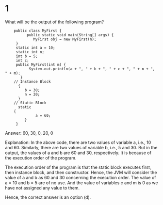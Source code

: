 # 1

What will be the output of the following program?
```
    public class MyFirst {  
          public static void main(String[] args) {  
             MyFirst obj = new MyFirst(n);  
     }  
     static int a = 10;  
     static int n;  
     int b = 5;  
     int c;  
     public MyFirst(int m) {  
           System.out.println(a + ", " + b + ", " + c + ", " + n + ", " + m);  
       }  
    // Instance Block  
      {  
         b = 30;  
         n = 20;  
      }   
    // Static Block  
      static   
    {  
              a = 60;  
         }   
     }  
```

Answer: 60, 30, 0, 20, 0

Explanation: In the above code, there are two values of variable a, i.e., 10 and 60. Similarly, there are two values of variable b, i.e., 5 and 30. But in the output, the values of a and b are 60 and 30, respectively. It is because of the execution order of the program.

The execution order of the program is that the static block executes first, then instance block, and then constructor. Hence, the JVM will consider the value of a and b as 60 and 30 concerning the execution order. The value of a = 10 and b = 5 are of no use. And the value of variables c and m is 0 as we have not assigned any value to them.

Hence, the correct answer is an option (d).
